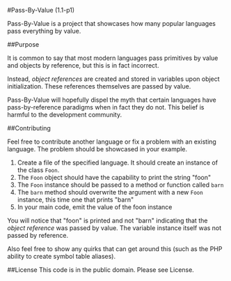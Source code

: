 #Pass-By-Value (1.1-p1)

Pass-By-Value is a project that showcases how many popular languages pass everything by value.

##Purpose

It is common to say that most modern languages pass primitives by value and objects by reference,
but this is in fact incorrect.

Instead, *object references* are created and stored in variables upon object initialization.
These references themselves are passed by value.

Pass-By-Value will hopefully dispel the myth that certain languages have pass-by-reference
paradigms when in fact they do not.  This belief is harmful to the development community.

##Contributing

Feel free to contribute another language or fix a problem with an existing language.  The problem should
be showcased in your example.

1. Create a file of the specified language.  It should create an instance of the class `Foon`.
1. The `Foon` object should have the capability to print the string "foon"
1. The `Foon` instance should be passed to a method or function called `barn`
1. The `barn` method should overwrite the argument with a new `Foon` instance, this time one that prints "barn"
1. In your main code, emit the value of the foon instance

You will notice that "foon" is printed and not "barn" indicating that the _object reference_ was passed by value.
The variable instance itself was not passed by reference.

Also feel free to show any quirks that can get around this (such as the PHP ability to create symbol table aliases).

##License
This code is in the public domain.  Please see License.
